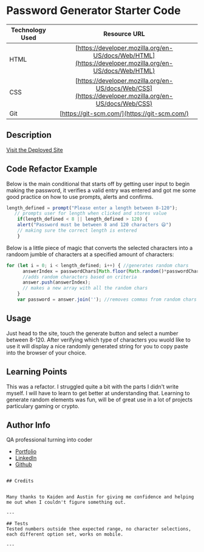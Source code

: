 # Password Generator Starter Code

| Technology Used         | Resource URL           | 
| ------------- |:-------------:| 
| HTML    | [https://developer.mozilla.org/en-US/docs/Web/HTML](https://developer.mozilla.org/en-US/docs/Web/HTML) | 
| CSS     | [https://developer.mozilla.org/en-US/docs/Web/CSS](https://developer.mozilla.org/en-US/docs/Web/CSS)      |   
| Git | [https://git-scm.com/](https://git-scm.com/)     |    

## Description 

[Visit the Deployed Site](https://bdalberson.github.io/password_generator/)



## Code Refactor Example


Below is the main conditional that starts off by getting user input to begin making the password, it verifies a valid entry was entered and got me some good practice on how to use prompts, alerts and confirms.

```javascript
length_defined = prompt("Please enter a length between 8-120");
   // prompts user for length when clicked and stores value
    if(length_defined < 8 || length_defined > 120) {
    alert("Password must be between 8 and 120 characters 😃")
    // making sure the correct length is entered
    }
```

Below is a little piece of magic that converts the selected characters into a randoom jumble of characters at a specified amount of characters:

```javascript
for (let i = 0; i < length_defined; i++) { //generates random chars
      answerIndex = passwordChars[Math.floor(Math.random()*passwordChars.length)];
      //adds random characters based on criteria
      answer.push(answerIndex);
      // makes a new array with all the random chars
    }
    var password = answer.join(''); //removes commas from random chars array

```


## Usage 

Just head to the site, touch the generate button and select a number between 8-120.  After verifying which type of characters you wuold like to use it will display a nice randomly generated string for you to copy paste into the browser of your choice.

## Learning Points 


This was a refactor.  I struggled quite a bit with the parts I didn't write myself.  I will have to learn to get better at understanding that. Learning to generate random elements was fun, will be of great use in a lot of projects particulary gaming or crypto.


## Author Info

QA professional turning into coder 

* [Portfolio](https://bdalberson.github.io/Course2Biopage/)
* [LinkedIn](https://www.linkedin.com/in/brian-alberson-464b2271/)
* [Github](https://github.com/bdalberson)
```

## Credits


Many thanks to Kaiden and Austin for giving me confidence and helping me out when I couldn't figure something out.  

---

## Tests
Tested numbers outside thee expected range, no character selections, each different option set, works on mobile. 

---